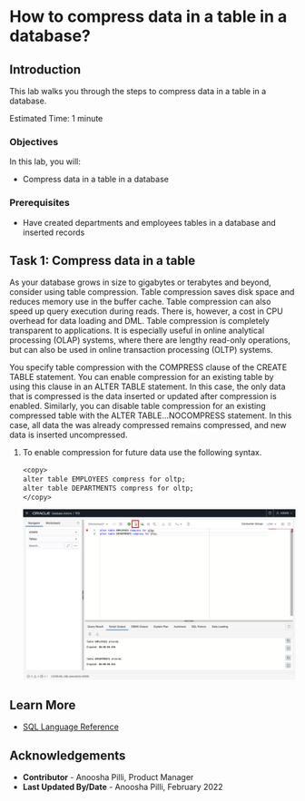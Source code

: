 # How to compress data in a table in a database?

## Introduction

This lab walks you through the steps to compress data in a table in a database.

Estimated Time: 1 minute

### Objectives

In this lab, you will:

* Compress data in a table in a database

### Prerequisites

* Have created departments and employees tables in a database and inserted records

## Task 1: Compress data in a table

As your database grows in size to gigabytes or terabytes and beyond, consider using table compression. Table compression saves disk space and reduces memory use in the buffer cache. Table compression can also speed up query execution during reads. There is, however, a cost in CPU overhead for data loading and DML. Table compression is completely transparent to applications. It is especially useful in online analytical processing (OLAP) systems, where there are lengthy read-only operations, but can also be used in online transaction processing (OLTP) systems.

You specify table compression with the COMPRESS clause of the CREATE TABLE statement. You can enable compression for an existing table by using this clause in an ALTER TABLE statement. In this case, the only data that is compressed is the data inserted or updated after compression is enabled. Similarly, you can disable table compression for an existing compressed table with the ALTER TABLE...NOCOMPRESS statement. In this case, all data the was already compressed remains compressed, and new data is inserted uncompressed.

1. To enable compression for future data use the following syntax.

    ```
    <copy>
    alter table EMPLOYEES compress for oltp; 
    alter table DEPARTMENTS compress for oltp;
    </copy>
    ```

    ![Compress data in both tables](../images/compress-data.png)

## Learn More

* [SQL Language Reference](https://docs.oracle.com/en/database/oracle/oracle-database/12.2/sqlrf/Introduction-to-Oracle-SQL.html#GUID-049B7AE8-11E1-4110-B3E4-D117907D77AC)

## Acknowledgements

* **Contributor** - Anoosha Pilli, Product Manager
* **Last Updated By/Date** - Anoosha Pilli, February 2022